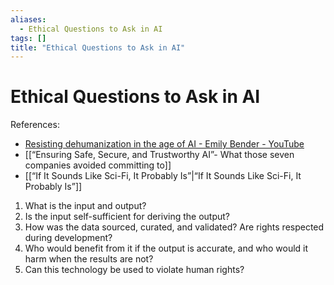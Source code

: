 ```yaml
---
aliases:
  - Ethical Questions to Ask in AI
tags: []
title: "Ethical Questions to Ask in AI"
---
```


# Ethical Questions to Ask in AI

References:
- [Resisting dehumanization in the age of AI - Emily Bender - YouTube](https://www.youtube.com/watch?v=wuU-5rGPbyg)
- [[“Ensuring Safe, Secure, and Trustworthy AI”- What those seven companies avoided committing to]]
- [[“If It Sounds Like Sci-Fi, It Probably Is”|“If It Sounds Like Sci-Fi, It Probably Is”]]

1. What is the input and output?
2. Is the input self-sufficient for deriving the output?
3. How was the data sourced, curated, and validated? Are rights respected during development?
4. Who would benefit from it if the output is accurate, and who would it harm when the results are not?
5. Can this technology be used to violate human rights?